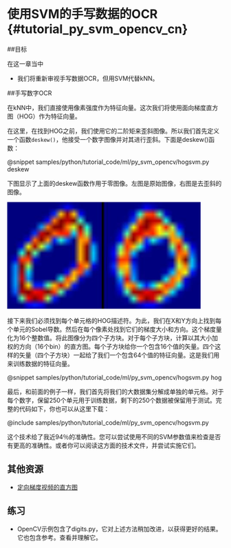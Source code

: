 # 使用SVM的手写数据的OCR {#tutorial_py_svm_opencv_cn}

##目标

在这一章当中

- 我们将重新审视手写数据OCR，但用SVM代替kNN。

##手写数字OCR

在kNN中，我们直接使用像素强度作为特征向量。这次我们将使用面向梯度直方图（HOG）作为特征向量。

在这里，在找到HOG之前，我们使用它的二阶矩来歪斜图像。所以我们首先定义一个函数`deskew()`，他接受一个数字图像并对其进行歪斜。下面是deskew()函数：

@snippet samples/python/tutorial_code/ml/py_svm_opencv/hogsvm.py deskew

下图显示了上面的deskew函数作用于零图像。左图是原始图像，右图是去歪斜的图像。

![image](images/deskew.jpg)

接下来我们必须找到每个单元格的HOG描述符。为此，我们在X和Y方向上找到每个单元的Sobel导数。然后在每个像素处找到它们的梯度大小和方向。这个梯度量化为16个整数值。将此图像分为四个子方块。对于每个子方块，计算以其大小加权的方向（16个bin）的直方图。每个子方块给你一个包含16个值的矢量。四个这样的矢量（四个子方块）一起给了我们一个包含64个值的特征向量。这是我们用来训练数据的特征向量。

@snippet samples/python/tutorial_code/ml/py_svm_opencv/hogsvm.py hog

最后，和前面的例子一样，我们首先将我们的大数据集分解成单独的单元格。对于每个数字，保留250个单元用于训练数据，剩下的250个数据被保留用于测试。完整的代码如下，你也可以从这里下载：

@include samples/python/tutorial_code/ml/py_svm_opencv/hogsvm.py

这个技术给了我近94％的准确性。您可以尝试使用不同的SVM参数值来检查是否有更高的准确性。或者你可以阅读这方面的技术文件，并尝试实施它们。

## 其他资源

- [定向梯度视频的直方图](www.youtube.com/watch?v=0Zib1YEE4LU‎)

## 练习

- OpenCV示例包含了digits.py，它对上述方法稍加改进，以获得更好的结果。它也包含参考。查看并理解它。